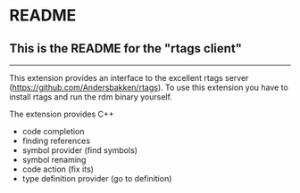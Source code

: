 # README
## This is the README for the "rtags client"
-------------------

This extension provides an interface to the excellent rtags server (https://github.com/Andersbakken/rtags).
To use this extension you have to install rtags and run the rdm binary yourself.

The extension provides C++
* code completion
* finding references
* symbol provider (find symbols)
* symbol renaming
* code action (fix its)
* type definition provider (go to definition)
